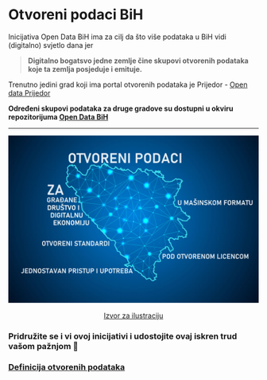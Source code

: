 # Otvoreni podaci BiH

Inicijativa Open Data BiH ima za cilj da što više podataka u BiH vidi (digitalno) svjetlo dana jer 

> **Digitalno bogatsvo jedne zemlje čine skupovi otvorenih podataka koje ta zemlja posjeduje i emituje.**

Trenutno jedini grad koji ima portal otvorenih podataka je Prijedor - [Open data Prijedor](https://opendataprijedor.ba/)

**Određeni skupovi podataka za druge gradove su dostupni u okviru repozitorijuma [Open Data BiH](https://github.com/Open-Data-BiH/opendata)**


---

![Otvoreni podaci BiH](https://raw.githubusercontent.com/Open-Data-BiH/.github/main/profile/OpenDataBiH-1.jpg)

<p align="center"><a href="https://novine.ba/2020/12/22/wb-kako-javni-podaci-i-digitalizacija-mogu-potaci-ekonomski-razvoj-i-inovacije-u-bih/" target="_blank">Izvor za ilustraciju</a></p>

<!--- <p align="center">* * *</p> --->

### Pridružite se i vi ovoj inicijativi i udostojite ovaj iskren trud vašom pažnjom 🙏

### [Definicija otvorenih podataka](https://github.com/Open-Data-BiH/opendefinition)
